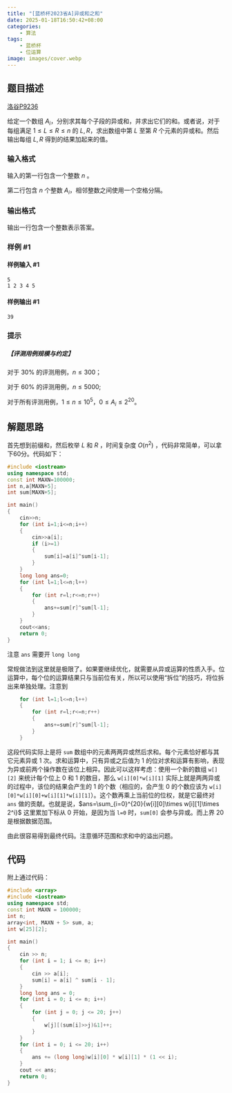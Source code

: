 ```yaml
---
title: "[蓝桥杯2023省A]异或和之和"
date: 2025-01-18T16:50:42+08:00
categories:
    - 算法
tags:
    - 蓝桥杯
    - 位运算
image: images/cover.webp
---
```


## 题目描述

[洛谷P9236](https://www.luogu.com.cn/problem/P9236)

给定一个数组 $A_i$，分别求其每个子段的异或和，并求出它们的和。或者说，对于每组满足 $1 \leq L \leq R \leq n$ 的 $L,R$，求出数组中第 $L$ 至第 $R$ 个元素的异或和。然后输出每组 $L,R$ 得到的结果加起来的值。

### 输入格式

输入的第一行包含一个整数 $n$ 。

第二行包含 $n$ 个整数 $A_i$，相邻整数之间使用一个空格分隔。

### 输出格式

输出一行包含一个整数表示答案。

### 样例 #1

#### 样例输入 #1

```
5
1 2 3 4 5
```

#### 样例输出 #1

```
39
```

### 提示

##### 【评测用例规模与约定】

对于 $30 \%$ 的评测用例，$n \leq 300$；

对于 $60 \%$ 的评测用例，$n \leq 5000$;

对于所有评测用例，$1 \leq n \leq 10^5$，$0 \leq A_i \leq 2^{20}$。

## 解题思路

首先想到前缀和，然后枚举 $L$ 和 $R$ ，时间复杂度 $O(n^2)$ ，代码非常简单，可以拿下60分。代码如下：

```cpp
#include <iostream>
using namespace std;
const int MAXN=100000;
int n,a[MAXN+5];
int sum[MAXN+5];

int main()
{
    cin>>n;
    for (int i=1;i<=n;i++)
    {
        cin>>a[i];
        if (i>=1)
        {
            sum[i]=a[i]^sum[i-1];
        }
    }
    long long ans=0;
    for (int l=1;l<=n;l++)
    {
        for (int r=l;r<=n;r++)
        {
            ans+=sum[r]^sum[l-1];
        }
    }
    cout<<ans;
    return 0;
}
```

注意 `ans` 需要开 `long long`

常规做法到这里就是极限了。如果要继续优化，就需要从异或运算的性质入手。位运算中，每个位的运算结果只与当前位有关，所以可以使用“拆位”的技巧，将位拆出来单独处理。注意到

```cpp
    for (int l=1;l<=n;l++)
    {
        for (int r=l;r<=n;r++)
        {
            ans+=sum[r]^sum[l-1];
        }
    }
```

这段代码实际上是将 `sum` 数组中的元素两两异或然后求和。每个元素恰好都与其它元素异或 $1$ 次。求和运算中，只有异或之后值为 $1$ 的位对求和运算有影响，表现为异或前两个操作数在该位上相异。因此可以这样考虑：使用一个新的数组 `w[][2]` 来统计每个位上 $0$ 和 $1$ 的数目，那么 `w[i][0]*w[i][1]` 实际上就是两两异或的过程中，该位的结果会产生的 $1$ 的个数（相应的，会产生 $0$ 的个数应该为 `w[i][0]*w[i][0]+w[i][1]*w[i][1]`）。这个数再乘上当前位的位权，就是它最终对 `ans` 做的贡献。也就是说，$ans=\sum_{i=0}^{20}{w[i][0]\times w[i][1]\times 2^i}$ 这里累加下标从 $0$ 开始，是因为当 `l=0` 时，`sum[0]` 会参与异或。而上界 $20$ 是根据数据范围。

由此很容易得到最终代码。注意循环范围和求和中的溢出问题。

## 代码

附上通过代码：

```cpp
#include <array>
#include <iostream>
using namespace std;
const int MAXN = 100000;
int n;
array<int, MAXN + 5> sum, a;
int w[25][2];

int main()
{
    cin >> n;
    for (int i = 1; i <= n; i++)
    {
        cin >> a[i];
        sum[i] = a[i] ^ sum[i - 1];
    }
    long long ans = 0;
    for (int i = 0; i <= n; i++)
    {
        for (int j = 0; j <= 20; j++)
        {
            w[j][(sum[i]>>j)&1]++;
        }
    }
    for (int i = 0; i <= 20; i++)
    {
        ans += (long long)w[i][0] * w[i][1] * (1 << i);
    }
    cout << ans;
    return 0;
}
```